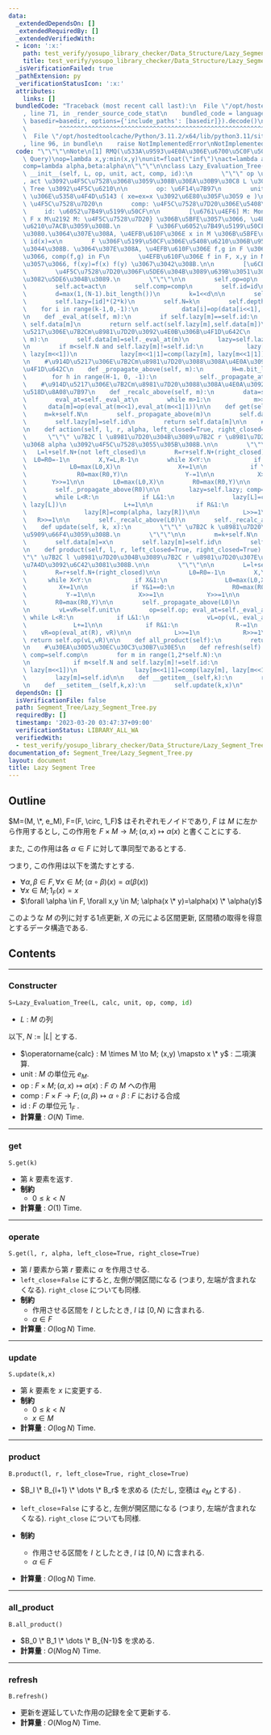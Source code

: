 ```yaml
---
data:
  _extendedDependsOn: []
  _extendedRequiredBy: []
  _extendedVerifiedWith:
  - icon: ':x:'
    path: test_verify/yosupo_library_checker/Data_Structure/Lazy_Segment_Tree.test.py
    title: test_verify/yosupo_library_checker/Data_Structure/Lazy_Segment_Tree.test.py
  _isVerificationFailed: true
  _pathExtension: py
  _verificationStatusIcon: ':x:'
  attributes:
    links: []
  bundledCode: "Traceback (most recent call last):\n  File \"/opt/hostedtoolcache/Python/3.11.2/x64/lib/python3.11/site-packages/onlinejudge_verify/documentation/build.py\"\
    , line 71, in _render_source_code_stat\n    bundled_code = language.bundle(stat.path,\
    \ basedir=basedir, options={'include_paths': [basedir]}).decode()\n          \
    \         ^^^^^^^^^^^^^^^^^^^^^^^^^^^^^^^^^^^^^^^^^^^^^^^^^^^^^^^^^^^^^^^^^^^^^^^^^^^^^^^^^\n\
    \  File \"/opt/hostedtoolcache/Python/3.11.2/x64/lib/python3.11/site-packages/onlinejudge_verify/languages/python.py\"\
    , line 96, in bundle\n    raise NotImplementedError\nNotImplementedError\n"
  code: "\"\"\"\nNote\n[1] RMQ(\u533A\u9593\u4E0A\u306E\u6700\u5C0F\u5024:Range Minimum\
    \ Query)\nop=lambda x,y:min(x,y)\nunit=float(\"inf\")\nact=lambda alpha,x:alpha\n\
    comp=lambda alpha,beta:alpha\n\"\"\"\n\nclass Lazy_Evaluation_Tree():\n    def\
    \ __init__(self, L, op, unit, act, comp, id):\n        \"\"\" op \u3092\u6F14\u7B97\
    , act \u3092\u4F5C\u7528\u3068\u3059\u308B\u30EA\u30B9\u30C8 L \u306E Segment\
    \ Tree \u3092\u4F5C\u6210\n\n        op: \u6F14\u7B97\n        unit: Monoid op\
    \ \u306E\u5358\u4F4D\u5143 ( xe=ex=x \u3092\u6E80\u305F\u3059 e )\n        act:\
    \ \u4F5C\u7528\u7D20\n        comp: \u4F5C\u7528\u7D20\u306E\u5408\u6210\n   \
    \     id: \u6052\u7B49\u5199\u50CF\n\n        [\u6761\u4EF6] M: Monoid, F={f:\
    \ F x M\u2192 M: \u4F5C\u7528\u7D20} \u306B\u5BFE\u3057\u3066, \u4EE5\u4E0B\u304C\
    \u6210\u7ACB\u3059\u308B.\n        F \u306F\u6052\u7B49\u5199\u50CF id \u3092\u542B\
    \u3080.\u3064\u307E\u308A, \u4EFB\u610F\u306E x in M \u306B\u5BFE\u3057\u3066\
    \ id(x)=x\n        F \u306F\u5199\u50CF\u306E\u5408\u6210\u306B\u9589\u3058\u3066\
    \u3044\u308B. \u3064\u307E\u308A, \u4EFB\u610F\u306E f,g in F \u306B\u5BFE\u3057\
    \u3066, comp(f,g) in F\n        \u4EFB\u610F\u306E f in F, x,y in M \u306B\u5BFE\
    \u3057\u3066, f(xy)=f(x) f(y) \u3067\u3042\u308B.\n\n        [\u6CE8\u8A18]\n\
    \        \u4F5C\u7528\u7D20\u306F\u5DE6\u304B\u3089\u639B\u3051\u308B. \u66F4\u65B0\
    \u3082\u5DE6\u304B\u3089.\n        \"\"\"\n\n        self.op=op\n        self.unit=unit\n\
    \        self.act=act\n        self.comp=comp\n        self.id=id\n\n        N=len(L)\n\
    \        d=max(1,(N-1).bit_length())\n        k=1<<d\n\n        self.data=data=[unit]*k+L+[unit]*(k-len(L))\n\
    \        self.lazy=[id]*(2*k)\n        self.N=k\n        self.depth=d\n\n    \
    \    for i in range(k-1,0,-1):\n            data[i]=op(data[i<<1], data[i<<1|1])\n\
    \n    def _eval_at(self, m):\n        if self.lazy[m]==self.id:\n            return\
    \ self.data[m]\n        return self.act(self.lazy[m],self.data[m])\n\n    #\u914D\
    \u5217\u306E\u7B2Cm\u8981\u7D20\u3092\u4E0B\u306B\u4F1D\u642C\n    def _propagate_at(self,\
    \ m):\n        self.data[m]=self._eval_at(m)\n        lazy=self.lazy; comp=self.comp\n\
    \n        if m<self.N and self.lazy[m]!=self.id:\n            lazy[m<<1]=comp(lazy[m],\
    \ lazy[m<<1])\n            lazy[m<<1|1]=comp(lazy[m], lazy[m<<1|1])\n        lazy[m]=self.id\n\
    \n    #\u914D\u5217\u306E\u7B2Cm\u8981\u7D20\u3088\u308A\u4E0A\u3092\u5168\u3066\
    \u4F1D\u642C\n    def _propagate_above(self, m):\n        H=m.bit_length()\n \
    \       for h in range(H-1, 0, -1):\n            self._propagate_at(m>>h)\n\n\
    \    #\u914D\u5217\u306E\u7B2Cm\u8981\u7D20\u3088\u308A\u4E0A\u3092\u5168\u3066\
    \u518D\u8A08\u7B97\n    def _recalc_above(self, m):\n        data=self.data; op=self.op\n\
    \        eval_at=self._eval_at\n        while m>1:\n            m>>=1\n      \
    \      data[m]=op(eval_at(m<<1),eval_at(m<<1|1))\n\n    def get(self,k):\n   \
    \     m=k+self.N\n        self._propagate_above(m)\n        self.data[m]=self._eval_at(m)\n\
    \        self.lazy[m]=self.id\n        return self.data[m]\n\n    #\u4F5C\u7528\
    \n    def action(self, l, r, alpha, left_closed=True, right_closed=True):\n  \
    \      \"\"\" \u7B2C l \u8981\u7D20\u304B\u3089\u7B2C r \u8981\u7D20\u5168\u3066\
    \u306B alpha \u3092\u4F5C\u7528\u3055\u305B\u308B.\n\n        \"\"\"\n\n     \
    \   L=l+self.N+(not left_closed)\n        R=r+self.N+(right_closed)\n\n      \
    \  L0=R0=-1\n        X,Y=L,R-1\n        while X<Y:\n            if X&1:\n    \
    \            L0=max(L0,X)\n                X+=1\n\n            if Y&1==0:\n  \
    \              R0=max(R0,Y)\n                Y-=1\n\n            X>>=1\n     \
    \       Y>>=1\n\n        L0=max(L0,X)\n        R0=max(R0,Y)\n\n        self._propagate_above(L0)\n\
    \        self._propagate_above(R0)\n\n        lazy=self.lazy; comp=self.comp\n\
    \        while L<R:\n            if L&1:\n                lazy[L]=comp(alpha,\
    \ lazy[L])\n                L+=1\n\n            if R&1:\n                R-=1\n\
    \                lazy[R]=comp(alpha, lazy[R])\n\n            L>>=1\n         \
    \   R>>=1\n\n        self._recalc_above(L0)\n        self._recalc_above(R0)\n\n\
    \    def update(self, k, x):\n        \"\"\" \u7B2C k \u8981\u7D20\u3092 x \u306B\
    \u5909\u66F4\u3059\u308B.\n        \"\"\"\n\n        m=k+self.N\n        self._propagate_above(m)\n\
    \        self.data[m]=x\n        self.lazy[m]=self.id\n        self._recalc_above(m)\n\
    \n    def product(self, l, r, left_closed=True, right_closed=True):\n        \"\
    \"\" \u7B2C l \u8981\u7D20\u304B\u3089\u7B2C r \u8981\u7D20\u307E\u3067\u306E\u7DCF\
    \u7A4D\u3092\u6C42\u3081\u308B.\n\n        \"\"\"\n\n        L=l+self.N+(not left_closed)\n\
    \        R=r+self.N+(right_closed)\n\n        L0=R0=-1\n        X,Y=L,R-1\n  \
    \      while X<Y:\n            if X&1:\n                L0=max(L0,X)\n       \
    \         X+=1\n\n            if Y&1==0:\n                R0=max(R0,Y)\n     \
    \           Y-=1\n\n            X>>=1\n            Y>>=1\n\n        L0=max(L0,X)\n\
    \        R0=max(R0,Y)\n\n        self._propagate_above(L0)\n        self._propagate_above(R0)\n\
    \n        vL=vR=self.unit\n        op=self.op; eval_at=self._eval_at\n       \
    \ while L<R:\n            if L&1:\n                vL=op(vL, eval_at(L))\n   \
    \             L+=1\n\n            if R&1:\n                R-=1\n            \
    \    vR=op(eval_at(R), vR)\n\n            L>>=1\n            R>>=1\n\n       \
    \ return self.op(vL,vR)\n\n    def all_product(self):\n        return self.product(0,self.N-1)\n\
    \n    #\u30EA\u30D5\u30EC\u30C3\u30B7\u30E5\n    def refresh(self):\n        lazy=self.lazy;\
    \ comp=self.comp\n        for m in range(1,2*self.N):\n            self.data[m]=self._eval_at(m)\n\
    \n            if m<self.N and self.lazy[m]!=self.id:\n                lazy[m<<1]=comp(lazy[m],\
    \ lazy[m<<1])\n                lazy[m<<1|1]=comp(lazy[m], lazy[m<<1|1])\n    \
    \        lazy[m]=self.id\n\n    def __getitem__(self,k):\n        return self.get(k)\n\
    \n    def __setitem__(self,k,x):\n        self.update(k,x)\n"
  dependsOn: []
  isVerificationFile: false
  path: Segment_Tree/Lazy_Segment_Tree.py
  requiredBy: []
  timestamp: '2023-03-20 03:47:37+09:00'
  verificationStatus: LIBRARY_ALL_WA
  verifiedWith:
  - test_verify/yosupo_library_checker/Data_Structure/Lazy_Segment_Tree.test.py
documentation_of: Segment_Tree/Lazy_Segment_Tree.py
layout: document
title: Lazy Segment Tree
---
```


## Outline

$M=(M, \*, e_M), F=(F, \circ, 1_F)$ はそれぞれモノイドであり, $F$ は $M$ に左から作用するとし, この作用を $F \times M \to M; (\alpha,x) \mapsto \alpha(x)$ と書くことにする.

また, この作用は各 $\alpha \in F$ に対して準同型であるとする.

つまり, この作用は以下を満たすとする.

- $\forall \alpha, \beta \in F, \forall x \in M; (\alpha \circ \beta)(x)=\alpha(\beta(x))$
- $\forall x \in M; 1_F(x)=x$
- $\forall \alpha \in F, \forall x,y \in M; \alpha(x \* y)=\alpha(x) \* \alpha(y)$

このような $M$ の列に対する1点更新, $X$ の元による区間更新, 区間積の取得を得意とするデータ構造である.

## Contents

---

### Constructer

```Python
S=Lazy_Evaluation_Tree(L, calc, unit, op, comp, id)
```

- $L$ : $M$ の列

以下, $N:=\lvert L \rvert$ とする.

- $\operatorname{calc} : M \times M \to M; (x,y) \mapsto x \* y$ : 二項演算.
- $\mathrm{unit}$ : $M$  の単位元 $e_M$.
- $\mathrm{op}$ : $F \times M; (\alpha, x) \mapsto \alpha(x)$ : $F$ の $M$ への作用
- $\mathrm{comp}$ : $F \times F \to F; (\alpha,\beta) \mapsto \alpha \circ \beta$ : $F$ における合成
- $\mathrm{id}$ : $F$ の単位元 $1_F$ .
- **計算量** : $O(N)$ Time.

---

### get

```Pyhon
S.get(k)
```

- 第 $k$ 要素を返す.
- **制約**
  - $0 \leq k \lt N$
- **計算量** : $O(1)$ Time.

---

### operate

```Pyhon
S.get(l, r, alpha, left_close=True, right_close=True)
```

- 第 $l$ 要素から第 $r$ 要素に $\alpha$ を作用させる.
- `left_close`=`False` にすると, 左側が開区間になる (つまり, 左端が含まれなくなる). `right_close` についても同様.
- **制約**
  - 作用させる区間を $I$ としたとき, $I$ は $[0,N)$ に含まれる.
  - $\alpha \in F$
- **計算量** : $O(\log N)$ Time.

---

### update

```Pyhon
S.update(k,x)
```

- 第 $k$ 要素を $x$ に変更する.
- **制約**
  - $0 \leq k \lt N$
  - $x \in M$
- **計算量** : $O(\log N)$ Time.

---

### product

```Pyhon
B.product(l, r, left_close=True, right_close=True)
```

- $B_l \* B_{l+1} \* \dots \* B_r$ を求める (ただし, 空積は $e_M$ とする) .
- `left_close`=`False` にすると, 左側が開区間になる (つまり, 左端が含まれなくなる). `right_close` についても同様.
- **制約**
  - 作用させる区間を $I$ としたとき, $I$ は $[0,N)$ に含まれる.
  - $\alpha \in F$

- **計算量** : $O(\log N)$ Time.

---

### all_product

```Pyhon
B.all_product()
```

- $B_0 \* B_1 \* \dots \* B_{N-1}$ を求める.
- **計算量** : $O(N \log N)$ Time.

---

### refresh

```Pyhon
B.refresh()
```

- 更新を遅延していた作用の記録を全て更新する.
- **計算量** : $O(N \log N)$ Time.
